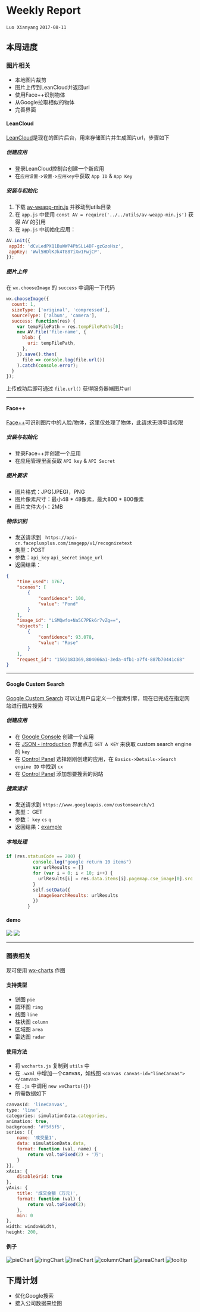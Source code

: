 # Weekly Report

`Luo Xianyang` `2017-08-11`
## 本周进度
### 图片相关
- 本地图片裁剪
- 图片上传到LeanCloud并返回url
- 使用Face++识别物体
- 从Google拉取相似的物体
- 完善界面

#### LeanCloud
[LeanCloud](https://leancloud.cn/)是现在的图片后台，用来存储图片并生成图片url，步骤如下

##### 创建应用
- 登录LeanCloud控制台创建一个新应用
- 在`应用设置->设置->应用key`中获取 `App ID` & `App Key`

##### 安装与初始化
1. 下载 [av-weapp-min.js](https://unpkg.com/leancloud-storage@%5E3.0.0-alpha/dist/av-weapp-min.js) 并移动到utils目录
2. 在 `app.js` 中使用 `const AV = require('../../utils/av-weapp-min.js')` 获得 AV 的引用
3. 在 `app.js` 中初始化应用：

```javascript
AV.init({ 
 appId: 'dCvLedPXQ1BuWWP4PbSLL4DF-gzGzoHsz', 
 appKey: 'Wwl5HDlKJk4T887iXw1FwjCP', 
});

```

##### 图片上传
在 `wx.chooseImage` 的 `success` 中调用一下代码

```javascript
wx.chooseImage({
  count: 1,
  sizeType: ['original', 'compressed'],
  sourceType: ['album', 'camera'],
  success: function(res) {
    var tempFilePath = res.tempFilePaths[0];
    new AV.File('file-name', {
      blob: {
        uri: tempFilePath,
      },
    }).save().then(
      file => console.log(file.url())
    ).catch(console.error);
  }
});
```

上传成功后即可通过 `file.url()` 获得服务器端图片url

---

#### Face++
[Face++](https://www.faceplusplus.com.cn/)可识别图片中的人脸/物体，这里仅处理了物体，此请求无须申请权限

##### 安装与初始化
- 登录Face++并创建一个应用
- 在应用管理里面获取 `API key` & `API Secret`

##### 图片要求
- 图片格式：JPG(JPEG)，PNG
- 图片像素尺寸：最小48 * 48像素，最大800 * 800像素
- 图片文件大小：2MB

##### 物体识别
- 发送请求到 `
https://api-cn.faceplusplus.com/imagepp/v1/recognizetext`
- 类型：POST
- 参数：`api_key` `api_secret` `image_url`
- 返回结果：

```json
{
    "time_used": 1767,
    "scenes": [
        {
            "confidence": 100,
            "value": "Pond"
        }
    ],
    "image_id": "LSMQwfo+Na5C7PEk6r7vZg==",
    "objects": [
        {
            "confidence": 93.078,
            "value": "Rose"
        }
    ],
    "request_id": "1502183369,804066a1-3eda-4fb1-a7f4-887b70441c68"
}
```

---

#### Google Custom Search
[Google Custom Search](https://developers.google.com/custom-search/) 可以让用户自定义一个搜索引擎，现在已完成在指定网站进行图片搜索

##### 创建应用
- 在 [Google Console](https://console.developers.google.com/project) 创建一个应用
- 在 [JSON - introduction](https://developers.google.com/custom-search/json-api/v1/introduction) 界面点击 `GET A KEY` 来获取 custom search engine的 `key`
- 在 [Control Panel](https://cse.google.com/all) 选择刚刚创建的应用，在 `Basics->Details->Search engine ID` 中找到 `cx`
- 在 [Control Panel](https://cse.google.com/all) 添加想要搜索的网站

##### 搜索请求
- 发送请求到 `https://www.googleapis.com/customsearch/v1`
- 类型： GET
- 参数： `key` `cs` `q`
- 返回结果：[example](https://www.googleapis.com/customsearch/v1?key=AIzaSyAljP8hMCeAuY6h6Jl2I4CUGHCPVVsmbf8&cx=003254118020475787427:jgng_p5tzc0&q=rose)

##### 本地处理

```javascript
if (res.statusCode == 200) {
          console.log("google return 10 items")
          var urlResults = []
          for (var i = 0; i < 10; i++) {
            urlResults[i] = res.data.items[i].pagemap.cse_image[0].src
          }
          self.setData({
            imageSearchResults: urlResults
          })
        }
```

#### demo
![](https://image.ibb.co/iPnfhF/result_1.png)
![](https://image.ibb.co/mqcfhF/result_2.png)

---

### 图表相关
现可使用 [wx-charts](https://github.com/xiaolin3303/wx-charts) 作图

#### 支持类型

- 饼图   `pie`
- 圆环图 `ring`
- 线图   `line`
- 柱状图 `column`
- 区域图 `area`
- 雷达图 `radar`

#### 使用方法
- 将 `wxcharts.js` 复制到 `utils` 中
- 在 `.wxml` 中增加一个canvas，如线图 `<canvas canvas-id="lineCanvas"></canvas>`
- 在 `.js` 中调用 `new wxCharts({})`
- 所需数据如下

```javascript
canvasId: 'lineCanvas',
type: 'line',
categories: simulationData.categories,
animation: true,
background: '#f5f5f5',
series: [{
    name: '成交量1',
    data: simulationData.data,
    format: function (val, name) {
        return val.toFixed(2) + '万';
    }
}],
xAxis: {
    disableGrid: true
},
yAxis: {
    title: '成交金额 (万元)',
    format: function (val) {
        return val.toFixed(2);
    },
    min: 0
},
width: windowWidth,
height: 200,
```

#### 例子
![pieChart](https://raw.githubusercontent.com/xiaolin3303/wx-charts/master/example/pie.gif)
![ringChart](https://raw.githubusercontent.com/xiaolin3303/wx-charts/master/example/ring.gif)
![lineChart](https://raw.githubusercontent.com/xiaolin3303/wx-charts/master/example/line.gif)
![columnChart](https://raw.githubusercontent.com/xiaolin3303/wx-charts/master/example/column.gif)
![areaChart](https://raw.githubusercontent.com/xiaolin3303/wx-charts/master/example/area.gif)
![tooltip](https://raw.githubusercontent.com/xiaolin3303/wx-charts/master/example/tooltip.gif)


## 下周计划
- 优化Google搜索
- 接入公司数据来绘图
